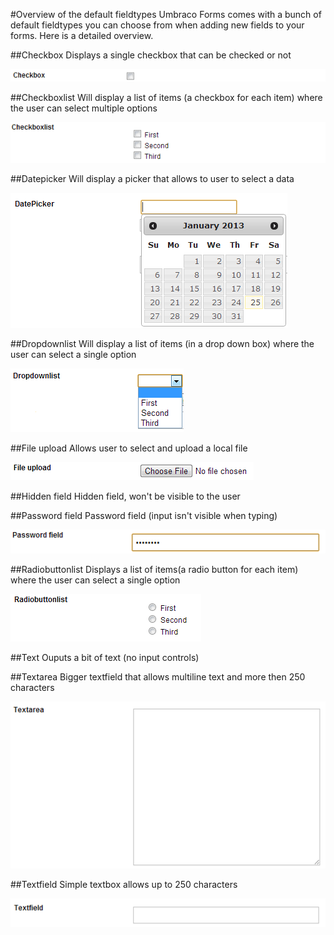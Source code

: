 #Overview of the default fieldtypes
Umbraco Forms comes with a bunch of default fieldtypes you can choose from when adding new fields to your forms. Here is a detailed overview.

##Checkbox
Displays a single checkbox that can be checked or not

![Checkbox](Checkbox.png)

##Checkboxlist
Will display a list of items (a checkbox for each item) where the user can select multiple options

![Checkboxlist](Checkboxlist.png)


##Datepicker
Will display a picker that allows to user to select a data

![Datepicker](Datepicker.png)


##Dropdownlist
Will display a list of items (in a drop down box) where the user can select a single option

![Dropdownlist](Dropdownlist.png)

##File upload
Allows user to select and upload a local file

![File upload](Fileupload.png)

##Hidden field
Hidden field, won't be visible to the user

##Password field
Password field (input isn't visible when typing)

![Password field](Passwordfield.png)

##Radiobuttonlist
Displays a list of items(a radio button for each item) where the user can select a single option

![Radiobuttonlist](Radiobuttonlist.png)

##Text
Ouputs a bit of text (no input controls)

##Textarea
Bigger textfield that allows multiline text and more then 250 characters

![Textarea](Textarea.png)

##Textfield
Simple textbox allows up to 250 characters

![Textfield](Textfield.png)
